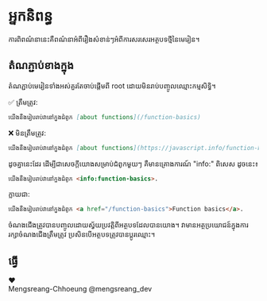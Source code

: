 
# អ្នកនិពន្ធ

ការពិពណ៌នានេះគឺពណ៌នាអំពីរឿងសំខាន់ៗអំពីការសរសេរអត្ថបទថ្មីនៃមេរៀន។

## តំណភ្ជាប់ខាងក្នុង

តំណភ្ជាប់មេរៀនទាំងអស់គួរតែចាប់ផ្តើមពី root ដោយមិនរាប់បញ្ចូលឈ្មោះកម្មសិទ្ធិ។

✅ ត្រឹមត្រូវ:

```md
យើងនឹងរៀបរាប់វានៅក្នុងជំពូក [about functions](/function-basics)
```

❌ មិនត្រឹមត្រូវ:

```md
យើងនឹងរៀបរាប់វានៅក្នុងជំពូក [about functions](https://javascript.info/function-basics)
```

ដូចគ្នានេះដែរ ដើម្បីជាសេចក្តីយោងសម្រាប់ជំពូកមួយៗ គឺមានគ្រោងការណ៍ "info:" ពិសេស ដូចនេះ៖

```md
យើងនឹងរៀបរាប់វានៅក្នុងជំពូក <info:function-basics>.
```

ក្លាយជា:
```html
យើងនឹងរៀបរាប់វានៅក្នុងជំពូក <a href="/function-basics">Function basics</a>.
```

ចំណងជើងត្រូវបានបញ្ចូលដោយស្វ័យប្រវត្តិពីអត្ថបទដែលបានយោង។ វាមានអត្ថប្រយោជន៍ក្នុងការរក្សាចំណងជើងត្រឹមត្រូវ ប្រសិនបើអត្ថបទត្រូវបានប្តូរឈ្មោះ។

## ធ្វើ

♥  
Mengsreang-Chhoeung @mengsreang_dev
